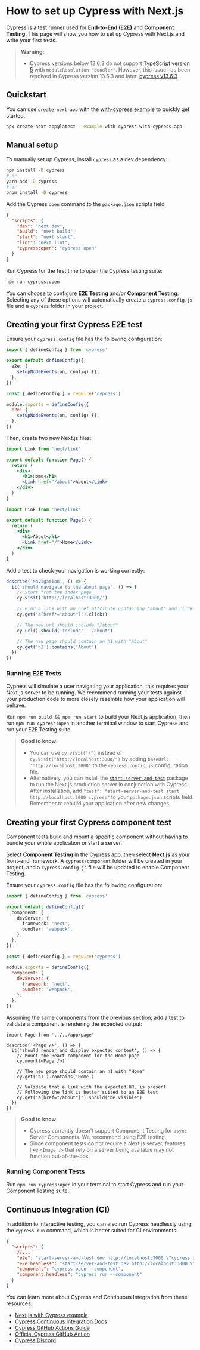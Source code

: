 # How to set up Cypress with Next.js

[Cypress](https://www.cypress.io/) is a test runner used for **End-to-End (E2E)** and **Component Testing**. This page will show you how to set up Cypress with Next.js and write your first tests.

> **Warning:**
>
> * Cypress versions below 13.6.3 do not support [TypeScript version 5](https://github.com/cypress-io/cypress/issues/27731) with `moduleResolution:"bundler"`. However, this issue has been resolved in Cypress version 13.6.3 and later. [cypress v13.6.3](https://docs.cypress.io/guides/references/changelog#13-6-3)

## Quickstart

You can use `create-next-app` with the [with-cypress example](https://github.com/vercel/next.js/tree/canary/examples/with-cypress) to quickly get started.

```bash filename="Terminal"
npx create-next-app@latest --example with-cypress with-cypress-app
```

## Manual setup

To manually set up Cypress, install `cypress` as a dev dependency:

```bash filename="Terminal"
npm install -D cypress
# or
yarn add -D cypress
# or
pnpm install -D cypress
```

Add the Cypress `open` command to the `package.json` scripts field:

```json filename="package.json"
{
  "scripts": {
    "dev": "next dev",
    "build": "next build",
    "start": "next start",
    "lint": "next lint",
    "cypress:open": "cypress open"
  }
}
```

Run Cypress for the first time to open the Cypress testing suite:

```bash filename="Terminal"
npm run cypress:open
```

You can choose to configure **E2E Testing** and/or **Component Testing**. Selecting any of these options will automatically create a `cypress.config.js` file and a `cypress` folder in your project.

## Creating your first Cypress E2E test

Ensure your `cypress.config` file has the following configuration:

```ts filename="cypress.config.ts" switcher
import { defineConfig } from 'cypress'

export default defineConfig({
  e2e: {
    setupNodeEvents(on, config) {},
  },
})
```

```js filename="cypress.config.js" switcher
const { defineConfig } = require('cypress')

module.exports = defineConfig({
  e2e: {
    setupNodeEvents(on, config) {},
  },
})
```

Then, create two new Next.js files:

```jsx filename="app/page.js"
import Link from 'next/link'

export default function Page() {
  return (
    <div>
      <h1>Home</h1>
      <Link href="/about">About</Link>
    </div>
  )
}
```

```jsx filename="app/about/page.js"
import Link from 'next/link'

export default function Page() {
  return (
    <div>
      <h1>About</h1>
      <Link href="/">Home</Link>
    </div>
  )
}
```

Add a test to check your navigation is working correctly:

```js filename="cypress/e2e/app.cy.js"
describe('Navigation', () => {
  it('should navigate to the about page', () => {
    // Start from the index page
    cy.visit('http://localhost:3000/')

    // Find a link with an href attribute containing "about" and click it
    cy.get('a[href*="about"]').click()

    // The new url should include "/about"
    cy.url().should('include', '/about')

    // The new page should contain an h1 with "About"
    cy.get('h1').contains('About')
  })
})
```

### Running E2E Tests

Cypress will simulate a user navigating your application, this requires your Next.js server to be running. We recommend running your tests against your production code to more closely resemble how your application will behave.

Run `npm run build && npm run start` to build your Next.js application, then run `npm run cypress:open` in another terminal window to start Cypress and run your E2E Testing suite.

> **Good to know:**
>
> * You can use `cy.visit("/")` instead of `cy.visit("http://localhost:3000/")` by adding `baseUrl: 'http://localhost:3000'` to the `cypress.config.js` configuration file.
> * Alternatively, you can install the [`start-server-and-test`](https://www.npmjs.com/package/start-server-and-test) package to run the Next.js production server in conjunction with Cypress. After installation, add `"test": "start-server-and-test start http://localhost:3000 cypress"` to your `package.json` scripts field. Remember to rebuild your application after new changes.

## Creating your first Cypress component test

Component tests build and mount a specific component without having to bundle your whole application or start a server.

Select **Component Testing** in the Cypress app, then select **Next.js** as your front-end framework. A `cypress/component` folder will be created in your project, and a `cypress.config.js` file will be updated to enable Component Testing.

Ensure your `cypress.config` file has the following configuration:

```ts filename="cypress.config.ts" switcher
import { defineConfig } from 'cypress'

export default defineConfig({
  component: {
    devServer: {
      framework: 'next',
      bundler: 'webpack',
    },
  },
})
```

```js filename="cypress.config.js" switcher
const { defineConfig } = require('cypress')

module.exports = defineConfig({
  component: {
    devServer: {
      framework: 'next',
      bundler: 'webpack',
    },
  },
})
```

Assuming the same components from the previous section, add a test to validate a component is rendering the expected output:

```tsx filename="cypress/component/about.cy.tsx"
import Page from '../../app/page'

describe('<Page />', () => {
  it('should render and display expected content', () => {
    // Mount the React component for the Home page
    cy.mount(<Page />)

    // The new page should contain an h1 with "Home"
    cy.get('h1').contains('Home')

    // Validate that a link with the expected URL is present
    // Following the link is better suited to an E2E test
    cy.get('a[href="/about"]').should('be.visible')
  })
})
```

> **Good to know**:
>
> * Cypress currently doesn't support Component Testing for `async` Server Components. We recommend using E2E testing.
> * Since component tests do not require a Next.js server, features like `<Image />` that rely on a server being available may not function out-of-the-box.

### Running Component Tests

Run `npm run cypress:open` in your terminal to start Cypress and run your Component Testing suite.

## Continuous Integration (CI)

In addition to interactive testing, you can also run Cypress headlessly using the `cypress run` command, which is better suited for CI environments:

```json filename="package.json"
{
  "scripts": {
    //...
    "e2e": "start-server-and-test dev http://localhost:3000 \"cypress open --e2e\"",
    "e2e:headless": "start-server-and-test dev http://localhost:3000 \"cypress run --e2e\"",
    "component": "cypress open --component",
    "component:headless": "cypress run --component"
  }
}
```

You can learn more about Cypress and Continuous Integration from these resources:

* [Next.js with Cypress example](https://github.com/vercel/next.js/tree/canary/examples/with-cypress)
* [Cypress Continuous Integration Docs](https://docs.cypress.io/guides/continuous-integration/introduction)
* [Cypress GitHub Actions Guide](https://on.cypress.io/github-actions)
* [Official Cypress GitHub Action](https://github.com/cypress-io/github-action)
* [Cypress Discord](https://discord.com/invite/cypress)
